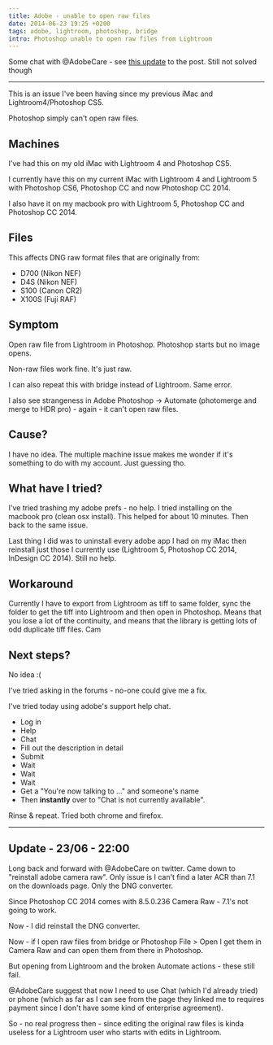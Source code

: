 ```yaml
---
title: Adobe - unable to open raw files
date: 2014-06-23 19:25 +0200
tags: adobe, lightroom, photoshop, bridge
intro: Photoshop unable to open raw files from Lightroom
---
```


Some chat with @AdobeCare - see [this update](#update1) to the post. Still not solved though

---

This is an issue I've been having since my previous iMac and Lightroom4/Photoshop CS5.

Photoshop simply can't open raw files.

## Machines

I've had this on my old iMac with Lightroom 4 and Photoshop CS5.

I currently have this on my current iMac with Lightroom 4 and Lightroom 5 with Photoshop CS6, Photoshop CC and now Photoshop CC 2014.

I also have it on my macbook pro with Lightroom 5, Photoshop CC and Photoshop CC 2014.

## Files

This affects DNG raw format files that are originally from:

- D700 (Nikon NEF)
- D4S (Nikon NEF)
- S100 (Canon CR2)
- X100S (Fuji RAF)

## Symptom

Open raw file from Lightroom in Photoshop. Photoshop starts but no image opens.

Non-raw files work fine. It's just raw.

I can also repeat this with bridge instead of Lightroom. Same error.

I also see strangeness in Adobe Photoshop -> Automate (photomerge and merge to HDR pro) - again - it can't open raw files.

## Cause?

I have no idea. The multiple machine issue makes me wonder if it's something to do with my account. Just guessing tho.

## What have I tried?

I've tried trashing my adobe prefs - no help. I tried installing on the macbook pro (clean osx install). This helped for about 10 minutes. Then back to the same issue.

Last thing I did was to uninstall every adobe app I had on my iMac then reinstall just those I currently use (Lightroom 5, Photoshop CC 2014, InDesign CC 2014). Still no help.

## Workaround

Currently I have to export from Lightroom as tiff to same folder, sync the folder to get the tiff into Lightroom and then open in Photoshop. Means that you lose a lot of the continuity, and means that the library is getting lots of odd duplicate tiff files.
Cam

## Next steps?

No idea :(

I've tried asking in the forums - no-one could give me a fix.

I've tried today using adobe's support help chat.

- Log in
- Help
- Chat
- Fill out the description in detail
- Submit
- Wait
- Wait
- Wait
- Get a "You're now talking to ..." and someone's name
- Then **instantly** over to "Chat is not currently available".

Rinse & repeat. Tried both chrome and firefox.

---

<a name="update1"></a>

## Update - 23/06 - 22:00

Long back and forward with @AdobeCare on twitter. Came down to "reinstall adobe camera raw". Only issue is I can't find a later ACR than 7.1 on the downloads page. Only the DNG converter.

Since Photoshop CC 2014 comes with 8.5.0.236 Camera Raw - 7.1's not going to work.

Now - I did reinstall the DNG converter.

Now - if I open raw files from bridge or Photoshop File > Open I get them in Camera Raw and can open them from there in Photoshop.

But opening from Lightroom and the broken Automate actions - these still fail.

@AdobeCare suggest that now I need to use Chat (which I'd already tried) or phone (which as far as I can see from the page they linked me to requires payment since I don't have some kind of enterprise agreement).

So - no real progress then - since editing the original raw files is kinda useless for a Lightroom user who starts with edits in Lightroom.
